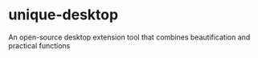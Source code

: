 # unique-desktop
An open-source desktop extension tool that combines beautification and practical functions
